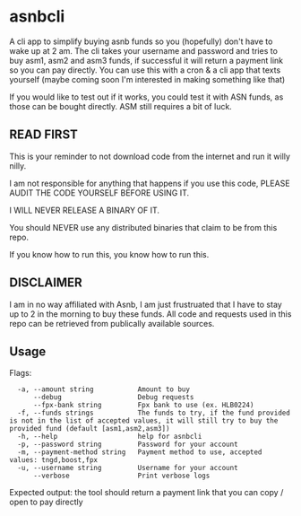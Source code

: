 # asnbcli

A cli app to simplify buying asnb funds so you (hopefully) don't have to wake up at 2 am. The cli takes your username and password and tries to buy asm1, asm2 and asm3 funds, if successful it will return a payment link so you can pay directly. You can use this with a cron & a cli app that texts yourself (maybe coming soon I'm interested in making something like that)

If you would like to test out if it works, you could test it with ASN funds, as those can be bought directly. ASM still requires a bit of luck.

## READ FIRST

This is your reminder to not download code from the internet and run it willy nilly. 

I am not responsible for anything that happens if you use this code, PLEASE AUDIT THE CODE YOURSELF BEFORE USING IT.

I WILL NEVER RELEASE A BINARY OF IT.

You should NEVER use any distributed binaries that claim to be from this repo.

If you know how to run this, you know how to run this.

## DISCLAIMER

I am in no way affiliated with Asnb, I am just frustruated that I have to stay up to 2 in the morning to buy these funds.
All code and requests used in this repo can be retrieved from publically available sources.

## Usage

Flags:
```
  -a, --amount string           Amount to buy
      --debug                   Debug requests
      --fpx-bank string         Fpx bank to use (ex. HLB0224)
  -f, --funds strings           The funds to try, if the fund provided is not in the list of accepted values, it will still try to buy the provided fund (default [asm1,asm2,asm3])
  -h, --help                    help for asnbcli
  -p, --password string         Password for your account
  -m, --payment-method string   Payment method to use, accepted values: tngd,boost,fpx
  -u, --username string         Username for your account
      --verbose                 Print verbose logs
```

Expected output: the tool should return a payment link that you can copy / open to pay directly

